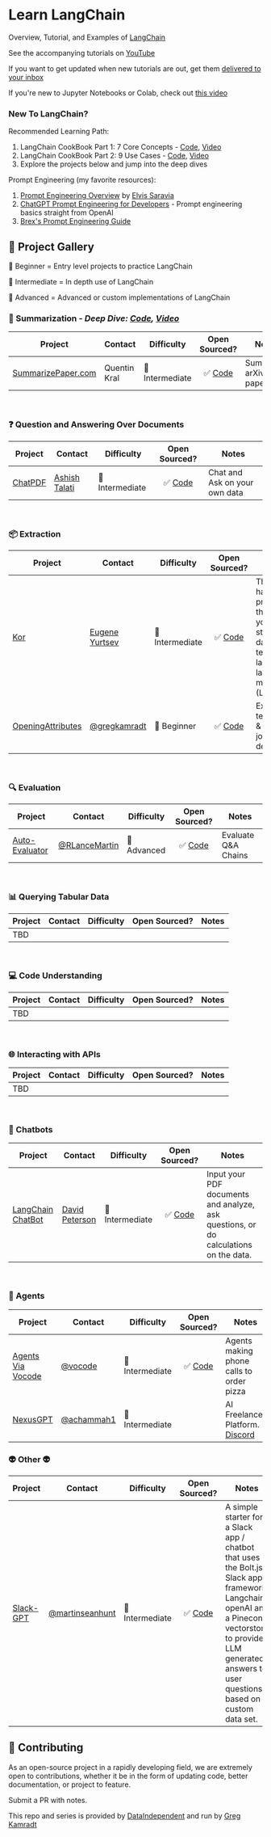 # Learn LangChain

Overview, Tutorial, and Examples of [LangChain](https://langchain.readthedocs.io/en/latest/)

See the accompanying tutorials on [YouTube](https://www.youtube.com/channel/UCyR2Ct3pDOeZSRyZH5hPO-Q)

If you want to get updated when new tutorials are out, get them [delivered to your inbox](https://prodigious-knitter-7293.ck.page/3bd9b7cea6)

If you're new to Jupyter Notebooks or Colab, check out [this video](https://www.youtube.com/watch?v=HW29067qVWk)

### **New To LangChain?**
Recommended Learning Path:
1. LangChain CookBook Part 1: 7 Core Concepts - [Code](https://github.com/gkamradt/langchain-tutorials/blob/main/LangChain%20Cookbook%20Part%201%20-%20Fundamentals.ipynb), [Video](https://youtu.be/2xxziIWmaSA)
2. LangChain CookBook Part 2: 9 Use Cases - [Code](https://github.com/gkamradt/langchain-tutorials/blob/main/LangChain%20Cookbook%20Part%202%20-%20Use%20Cases.ipynb), [Video](https://youtu.be/vGP4pQdCocw)
3. Explore the projects below and jump into the deep dives

Prompt Engineering (my favorite resources):
1. [Prompt Engineering Overview](https://www.youtube.com/watch?v=dOxUroR57xs) by [Elvis Saravia](https://twitter.com/omarsar0)
2. [ChatGPT Prompt Engineering for Developers](https://www.deeplearning.ai/short-courses/chatgpt-prompt-engineering-for-developers/) - Prompt engineering basics straight from OpenAI
3. [Brex's Prompt Engineering Guide](https://github.com/brexhq/prompt-engineering)

## 🤖 **Project Gallery**

🐇 Beginner = Entry level projects to practice LangChain

🐒 Intermediate = In depth use of LangChain

🦈 Advanced = Advanced or custom implementations of LangChain

### **📝 Summarization** - *Deep Dive: [Code](https://github.com/gkamradt/langchain-tutorials/blob/main/data_generation/5%20Levels%20Of%20Summarization%20-%20Novice%20To%20Expert.ipynb), [Video](https://youtu.be/qaPMdcCqtWk)*
| Project    | Contact | Difficulty | Open Sourced? |  Notes | 
| - | ----------- | ---------- | :-: | ---------- |
| [SummarizePaper.com](https://www.summarizepaper.com/)      | Quentin Kral       | 🐒 Intermediate | ✅ [Code](https://github.com/summarizepaper/summarizepaper) | Summarize arXiv papers | 

<br>

### ❓ Question and Answering Over Documents
| Project      | Contact | Difficulty | Open Sourced? |  Notes | 
| ----------- | ----------- | ---------- | :-: | ---------- |
| [ChatPDF](https://github.com/akshata29/chatpdf)      | [Ashish Talati](https://github.com/akshata29)       | 🐒 Intermediate | ✅ [Code](https://github.com/akshata29/chatpdf) | Chat and Ask on your own data | 

<br>

### **📦 Extraction**
| Project      | Contact | Difficulty | Open Sourced? |  Notes | 
| ----------- | ----------- | ---------- | :-: | ---------- |
| [Kor](https://eyurtsev.github.io/kor/)      | [Eugene Yurtsev](https://twitter.com/veryboldbagel)       | 🐒 Intermediate | ✅ [Code](https://github.com/eyurtsev/kor) | This is a half-baked prototype that “helps” you extract structured data from text using large language models (LLMs) 🧩. | 
| [OpeningAttributes](https://twitter.com/GregKamradt/status/1643027796850253824)      | [@gregkamradt](https://twitter.com/GregKamradt)       | 🐇 Beginner | ✅ [Code](https://github.com/gkamradt/langchain-tutorials/blob/main/data_generation/Expert%20Structured%20Output%20(Using%20Kor).ipynb) | Extract technologies & tools from job descriptions | 

<br>

### **🔍 Evaluation** 
| Project      | Contact | Difficulty | Open Sourced? |  Notes | 
| ----------- | ----------- | ---------- | :-: | ---------- |
| [Auto-Evaluator](https://autoevaluator.langchain.com/)      | [@RLanceMartin](https://twitter.com/RLanceMartin)       | 🦈 Advanced | ✅ [Code](https://github.com/langchain-ai/auto-evaluator) | Evaluate Q&A Chains | 

<br>

### **📊 Querying Tabular Data** 
| Project      | Contact | Difficulty | Open Sourced? |  Notes | 
| ----------- | ----------- | ---------- | :-: | ---------- |
| TBD | | | | | 

<br>

### **💻 Code Understanding**
| Project      | Contact | Difficulty | Open Sourced? |  Notes | 
| ----------- | ----------- | ---------- | :-: | ---------- |
| TBD | | | | | 

<br>

### **🌐 Interacting with APIs**
| Project      | Contact | Difficulty | Open Sourced? |  Notes | 
| ----------- | ----------- | ---------- | :-: | ---------- |
| TBD | | | | | 

<br>

### **💬 Chatbots**
| Project      | Contact | Difficulty | Open Sourced? |  Notes | 
| ----------- | ----------- | ---------- | :-: | ---------- |
| [LangChain ChatBot](https://github.com/Haste171/langchain-chatbot)      | [David Peterson](https://github.com/Haste171)       | 🐒 Intermediate | ✅ [Code](https://github.com/Haste171/langchain-chatbot) | Input your PDF documents and analyze, ask questions, or do calculations on the data. |

<br>

### **🤖 Agents**
| Project      | Contact | Difficulty | Open Sourced? |  Notes | 
| ----------- | ----------- | ---------- | :-: | ---------- |
| [Agents Via Vocode](https://twitter.com/vocodehq/status/1653104377010483201)      | [@vocode](https://twitter.com/vocodehq)       | 🐒 Intermediate | ✅ [Code](https://github.com/vocodedev/vocode-python) | Agents making phone calls to order pizza |
| [NexusGPT](https://twitter.com/achammah1/status/1649482899253501958?s=20)      | [@achammah1](https://twitter.com/achammah1)       | 🐒 Intermediate | | AI Freelancer Platform. [Discord](https://discord.gg/Tttk8z9U5x) | 

### **👽 Other 👽**
| Project      | Contact | Difficulty | Open Sourced? |  Notes | 
| ----------- | ----------- | ---------- | :-: | ---------- |
| [Slack-GPT](https://github.com/martinseanhunt/slack-gpt)      | [@martinseanhunt](https://twitter.com/martinseanhunt)       | 🐒 Intermediate | ✅ [Code](https://github.com/martinseanhunt/slack-gpt) | A simple starter for a Slack app / chatbot that uses the Bolt.js Slack app framework, Langchain, openAI and a Pinecone vectorstore to provide LLM generated answers to user questions based on a custom data set. | 

## 💁 Contributing

As an open-source project in a rapidly developing field, we are extremely open to contributions, whether it be in the form of updating code, better documentation, or project to feature.

Submit a PR with notes.

This repo and series is provided by [DataIndependent](https://dataindependent.com/) and run by [Greg Kamradt](https://twitter.com/GregKamradt)